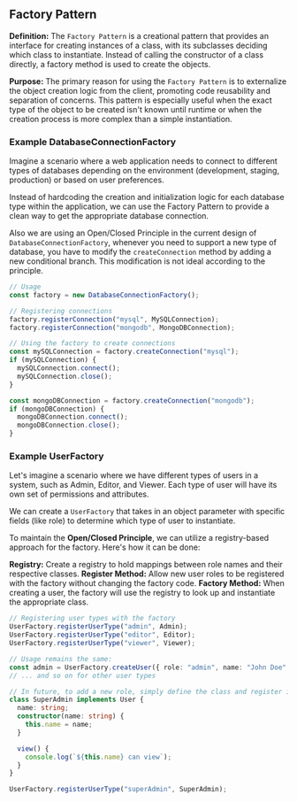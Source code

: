 ## Factory Pattern

**Definition:** The `Factory Pattern` is a creational pattern that provides an interface for creating instances of a class, with its subclasses deciding which class to instantiate. Instead of calling the constructor of a class directly, a factory method is used to create the objects.

**Purpose:** The primary reason for using the `Factory Pattern` is to externalize the object creation logic from the client, promoting code reusability and separation of concerns. This pattern is especially useful when the exact type of the object to be created isn't known until runtime or when the creation process is more complex than a simple instantiation.

### Example DatabaseConnectionFactory

Imagine a scenario where a web application needs to connect to different types of databases depending on the environment (development, staging, production) or based on user preferences.

Instead of hardcoding the creation and initialization logic for each database type within the application, we can use the Factory Pattern to provide a clean way to get the appropriate database connection.

Also we are using an Open/Closed Principle in the current design of `DatabaseConnectionFactory`, whenever you need to support a new type of database, you have to modify the `createConnection` method by adding a new conditional branch. This modification is not ideal according to the principle.

```typescript
// Usage
const factory = new DatabaseConnectionFactory();

// Registering connections
factory.registerConnection("mysql", MySQLConnection);
factory.registerConnection("mongodb", MongoDBConnection);

// Using the factory to create connections
const mySQLConnection = factory.createConnection("mysql");
if (mySQLConnection) {
  mySQLConnection.connect();
  mySQLConnection.close();
}

const mongoDBConnection = factory.createConnection("mongodb");
if (mongoDBConnection) {
  mongoDBConnection.connect();
  mongoDBConnection.close();
}
```

### Example UserFactory

Let's imagine a scenario where we have different types of users in a system, such as Admin, Editor, and Viewer. Each type of user will have its own set of permissions and attributes.

We can create a `UserFactory` that takes in an object parameter with specific fields (like role) to determine which type of user to instantiate.

To maintain the **Open/Closed Principle**, we can utilize a registry-based approach for the factory. Here's how it can be done:

**Registry:** Create a registry to hold mappings between role names and their respective classes.
**Register Method:** Allow new user roles to be registered with the factory without changing the factory code.
**Factory Method:** When creating a user, the factory will use the registry to look up and instantiate the appropriate class.

```typescript
// Registering user types with the factory
UserFactory.registerUserType("admin", Admin);
UserFactory.registerUserType("editor", Editor);
UserFactory.registerUserType("viewer", Viewer);

// Usage remains the same:
const admin = UserFactory.createUser({ role: "admin", name: "John Doe" });
// ... and so on for other user types

// In future, to add a new role, simply define the class and register it.
class SuperAdmin implements User {
  name: string;
  constructor(name: string) {
    this.name = name;
  }

  view() {
    console.log(`${this.name} can view`);
  }
}

UserFactory.registerUserType("superAdmin", SuperAdmin);
```
